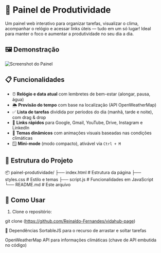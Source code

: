 # 🧭 Painel de Produtividade

Um painel web interativo para organizar tarefas, visualizar o clima, acompanhar o relógio e acessar links úteis — tudo em um só lugar! Ideal para manter o foco e aumentar a produtividade no seu dia a dia.

## 🖼️ Demonstração

![Screenshot do Painel](preview.png) <!-- substitua por uma imagem se desejar -->

## 📋 Funcionalidades

- ⏰ **Relógio e data atual** com lembretes de bem-estar (alongar, pausa, água)
- 🌦️ **Previsão do tempo** com base na localização (API OpenWeatherMap)
- ✅ **Lista de tarefas** dividida por períodos do dia (manhã, tarde e noite), com drag & drop
- 🔗 **Links rápidos** para Google, Gmail, YouTube, Drive, Instagram e LinkedIn
- 🌈 **Temas dinâmicos** com animações visuais baseadas nas condições climáticas
- 🪟 **Mini-mode** (modo compacto), ativável via `Ctrl + M`

## 📁 Estrutura do Projeto

📦 painel-produtividade/
├── index.html # Estrutura da página
├── styles.css # Estilo e temas
├── script.js # Funcionalidades em JavaScript
└── README.md # Este arquivo


## 🚀 Como Usar

1. Clone o repositório:

git clone (https://github.com/Reinaldo-Fernandes/vidahub-page)

🔧 Dependências
SortableJS para o recurso de arrastar e soltar tarefas

OpenWeatherMap API para informações climáticas (chave de API embutida no código)
